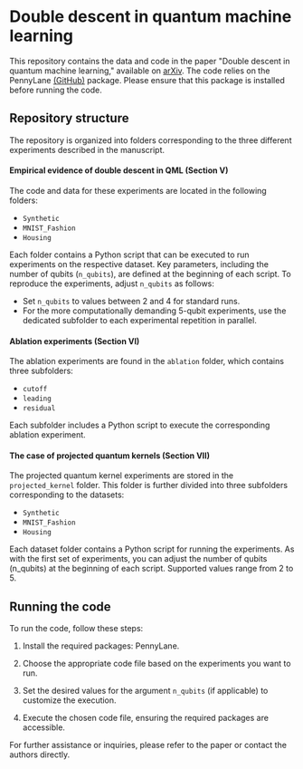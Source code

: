 # Double descent in quantum machine learning

This repository contains the data and code in the paper "Double descent in quantum machine learning," available on [arXiv](arXivURL). The code relies on the PennyLane [(GitHub)](https://github.com/PennyLaneAI/pennylane) package. Please ensure that this package is installed before running the code.


## Repository structure
The repository is organized into folders corresponding to the three different experiments described in the manuscript.

#### Empirical evidence of double descent in QML (Section V)
The code and data for these experiments are located in the following folders:
- `Synthetic`
- `MNIST_Fashion`
- `Housing`
  
Each folder contains a Python script that can be executed to run experiments on the respective dataset. Key parameters, including the number of qubits (`n_qubits`), are defined at the beginning of each script. To reproduce the experiments, adjust `n_qubits` as follows:
- Set `n_qubits` to values between 2 and 4 for standard runs.
- For the more computationally demanding 5-qubit experiments, use the dedicated subfolder to each experimental repetition in parallel.

#### Ablation experiments (Section VI)
The ablation experiments are found in the `ablation` folder, which contains three subfolders:
- `cutoff`
- `leading`
- `residual`

Each subfolder includes a Python script to execute the corresponding ablation experiment.

#### The case of projected quantum kernels (Section VII)
The projected quantum kernel experiments are stored in the `projected_kernel` folder. This folder is further divided into three subfolders corresponding to the datasets:
- `Synthetic`
- `MNIST_Fashion`
- `Housing`

Each dataset folder contains a Python script for running the experiments. As with the first set of experiments, you can adjust the number of qubits (n_qubits) at the beginning of each script. Supported values range from 2 to 5.


## Running the code

To run the code, follow these steps:

1. Install the required packages: PennyLane.

2. Choose the appropriate code file based on the experiments you want to run.

3. Set the desired values for the argument `n_qubits` (if applicable) to customize the execution.

4. Execute the chosen code file, ensuring the required packages are accessible.

For further assistance or inquiries, please refer to the paper or contact the authors directly.
